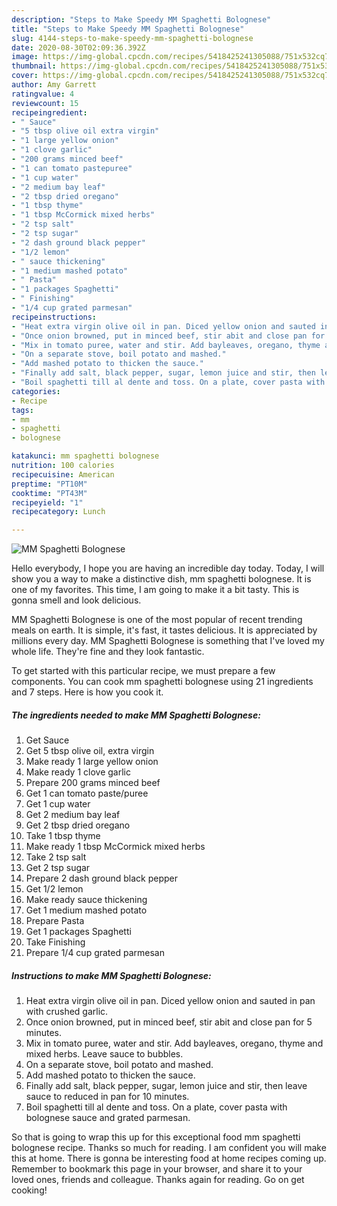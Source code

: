 ```yaml
---
description: "Steps to Make Speedy MM Spaghetti Bolognese"
title: "Steps to Make Speedy MM Spaghetti Bolognese"
slug: 4144-steps-to-make-speedy-mm-spaghetti-bolognese
date: 2020-08-30T02:09:36.392Z
image: https://img-global.cpcdn.com/recipes/5418425241305088/751x532cq70/mm-spaghetti-bolognese-recipe-main-photo.jpg
thumbnail: https://img-global.cpcdn.com/recipes/5418425241305088/751x532cq70/mm-spaghetti-bolognese-recipe-main-photo.jpg
cover: https://img-global.cpcdn.com/recipes/5418425241305088/751x532cq70/mm-spaghetti-bolognese-recipe-main-photo.jpg
author: Amy Garrett
ratingvalue: 4
reviewcount: 15
recipeingredient:
- " Sauce"
- "5 tbsp olive oil extra virgin"
- "1 large yellow onion"
- "1 clove garlic"
- "200 grams minced beef"
- "1 can tomato pastepuree"
- "1 cup water"
- "2 medium bay leaf"
- "2 tbsp dried oregano"
- "1 tbsp thyme"
- "1 tbsp McCormick mixed herbs"
- "2 tsp salt"
- "2 tsp sugar"
- "2 dash ground black pepper"
- "1/2 lemon"
- " sauce thickening"
- "1 medium mashed potato"
- " Pasta"
- "1 packages Spaghetti"
- " Finishing"
- "1/4 cup grated parmesan"
recipeinstructions:
- "Heat extra virgin olive oil in pan. Diced yellow onion and sauted in pan with crushed garlic."
- "Once onion browned, put in minced beef, stir abit and close pan for 5 minutes."
- "Mix in tomato puree, water and stir. Add bayleaves, oregano, thyme and mixed herbs. Leave sauce to bubbles."
- "On a separate stove, boil potato and mashed."
- "Add mashed potato to thicken the sauce."
- "Finally add salt, black pepper, sugar, lemon juice and stir, then leave sauce to reduced in pan for 10 minutes."
- "Boil spaghetti till al dente and toss. On a plate, cover pasta with bolognese sauce and grated parmesan."
categories:
- Recipe
tags:
- mm
- spaghetti
- bolognese

katakunci: mm spaghetti bolognese 
nutrition: 100 calories
recipecuisine: American
preptime: "PT10M"
cooktime: "PT43M"
recipeyield: "1"
recipecategory: Lunch

---
```



![MM Spaghetti Bolognese](https://img-global.cpcdn.com/recipes/5418425241305088/751x532cq70/mm-spaghetti-bolognese-recipe-main-photo.jpg)

Hello everybody, I hope you are having an incredible day today. Today, I will show you a way to make a distinctive dish, mm spaghetti bolognese. It is one of my favorites. This time, I am going to make it a bit tasty. This is gonna smell and look delicious.



MM Spaghetti Bolognese is one of the most popular of recent trending meals on earth. It is simple, it's fast, it tastes delicious. It is appreciated by millions every day. MM Spaghetti Bolognese is something that I've loved my whole life. They're fine and they look fantastic.


To get started with this particular recipe, we must prepare a few components. You can cook mm spaghetti bolognese using 21 ingredients and 7 steps. Here is how you cook it.

<!--inarticleads1-->

##### The ingredients needed to make MM Spaghetti Bolognese:

1. Get  Sauce
1. Get 5 tbsp olive oil, extra virgin
1. Make ready 1 large yellow onion
1. Make ready 1 clove garlic
1. Prepare 200 grams minced beef
1. Get 1 can tomato paste/puree
1. Get 1 cup water
1. Get 2 medium bay leaf
1. Get 2 tbsp dried oregano
1. Take 1 tbsp thyme
1. Make ready 1 tbsp McCormick mixed herbs
1. Take 2 tsp salt
1. Get 2 tsp sugar
1. Prepare 2 dash ground black pepper
1. Get 1/2 lemon
1. Make ready  sauce thickening
1. Get 1 medium mashed potato
1. Prepare  Pasta
1. Get 1 packages Spaghetti
1. Take  Finishing
1. Prepare 1/4 cup grated parmesan




<!--inarticleads2-->

##### Instructions to make MM Spaghetti Bolognese:

1. Heat extra virgin olive oil in pan. Diced yellow onion and sauted in pan with crushed garlic.
1. Once onion browned, put in minced beef, stir abit and close pan for 5 minutes.
1. Mix in tomato puree, water and stir. Add bayleaves, oregano, thyme and mixed herbs. Leave sauce to bubbles.
1. On a separate stove, boil potato and mashed.
1. Add mashed potato to thicken the sauce.
1. Finally add salt, black pepper, sugar, lemon juice and stir, then leave sauce to reduced in pan for 10 minutes.
1. Boil spaghetti till al dente and toss. On a plate, cover pasta with bolognese sauce and grated parmesan.




So that is going to wrap this up for this exceptional food mm spaghetti bolognese recipe. Thanks so much for reading. I am confident you will make this at home. There is gonna be interesting food at home recipes coming up. Remember to bookmark this page in your browser, and share it to your loved ones, friends and colleague. Thanks again for reading. Go on get cooking!

